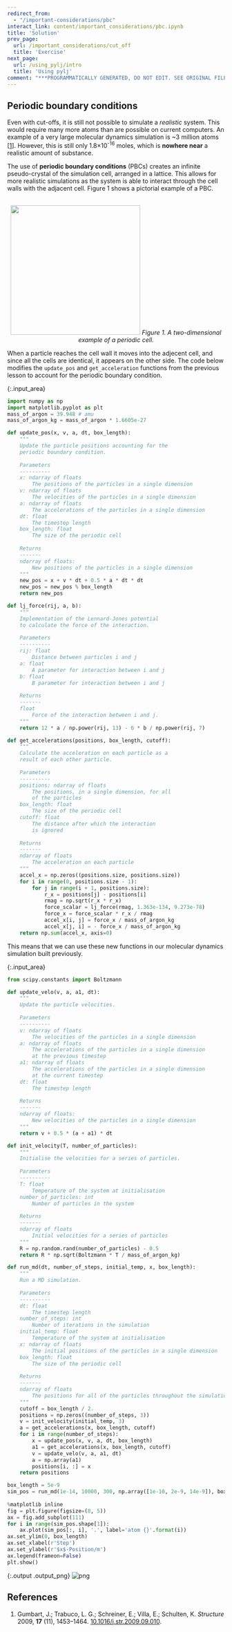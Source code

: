```yaml
---
redirect_from:
  - "/important-considerations/pbc"
interact_link: content/important_considerations/pbc.ipynb
title: 'Solution'
prev_page:
  url: /important_considerations/cut_off
  title: 'Exercise'
next_page:
  url: /using_pylj/intro
  title: 'Using pylj'
comment: "***PROGRAMMATICALLY GENERATED, DO NOT EDIT. SEE ORIGINAL FILES IN /content***"
---
```


## Periodic boundary conditions

Even with cut-offs, it is still not possible to simulate a *realistic* system. 
This would require many more atoms than are possible on current computers.
An example of a very large molecular dynamics simulation is ~3 million atoms [[1](#references)]. 
However, this is still only 1.8×10<sup>-16</sup> moles, which is **nowhere near** a realistic amount of substance.

The use of **periodic boundary conditions** (PBCs) creates an infinite pseudo-crystal of the simulation cell, arranged in a lattice. 
This allows for more realistic simulations as the system is able to interact through the cell walls with the adjacent cell. 
Figure 1 shows a pictorial example of a PBC. 

<center>
    <br>
    <img src="../images/pbc.png" width="300px">
    <i>Figure 1. A two-dimensional example of a periodic cell.</i>
    <br>
</center>

When a particle reaches the cell wall it moves into the adjecent cell, and since all the cells are identical, it appears on the other side. 
The code below modifies the `update_pos` and `get_acceleration` functions from the previous lesson to account for the periodic boundary condition.



{:.input_area}
```python
import numpy as np
import matplotlib.pyplot as plt
mass_of_argon = 39.948 # amu
mass_of_argon_kg = mass_of_argon * 1.6605e-27

def update_pos(x, v, a, dt, box_length):
    """
    Update the particle positions accounting for the 
    periodic boundary condition.
    
    Parameters
    ----------
    x: ndarray of floats
        The positions of the particles in a single dimension
    v: ndarray of floats
        The velocities of the particles in a single dimension
    a: ndarray of floats
        The accelerations of the particles in a single dimension
    dt: float
        The timestep length
    box_length: float 
        The size of the periodic cell
    
    Returns
    -------
    ndarray of floats:
        New positions of the particles in a single dimension
    """
    new_pos = x + v * dt + 0.5 * a * dt * dt
    new_pos = new_pos % box_length
    return new_pos

def lj_force(rij, a, b):
    """
    Implementation of the Lennard-Jones potential 
    to calculate the force of the interaction.
    
    Parameters
    ----------
    rij: float
        Distance between particles i and j
    a: float 
        A parameter for interaction between i and j
    b: float 
        B parameter for interaction between i and j
    
    Returns
    -------
    float
        Force of the interaction between i and j.
    """
    return 12 * a / np.power(rij, 13) - 6 * b / np.power(rij, 7)

def get_accelerations(positions, box_length, cutoff):
    """
    Calculate the acceleration on each particle as a 
    result of each other particle. 
    
    Parameters
    ----------
    positions: ndarray of floats
        The positions, in a single dimension, for all
        of the particles
    box_length: float 
        The size of the periodic cell
    cutoff: float
        The distance after which the interaction 
        is ignored
        
    Returns
    -------
    ndarray of floats
        The acceleration on each particle
    """
    accel_x = np.zeros((positions.size, positions.size))
    for i in range(0, positions.size - 1):
        for j in range(i + 1, positions.size):
            r_x = positions[j] - positions[i]
            rmag = np.sqrt(r_x * r_x)
            force_scalar = lj_force(rmag, 1.363e-134, 9.273e-78)
            force_x = force_scalar * r_x / rmag
            accel_x[i, j] = force_x / mass_of_argon_kg
            accel_x[j, i] = - force_x / mass_of_argon_kg
    return np.sum(accel_x, axis=0)
```


This means that we can use these new functions in our molecular dynamics simulation built previously. 



{:.input_area}
```python
from scipy.constants import Boltzmann

def update_velo(v, a, a1, dt):
    """
    Update the particle velocities.
    
    Parameters
    ----------
    v: ndarray of floats
        The velocities of the particles in a single dimension
    a: ndarray of floats
        The accelerations of the particles in a single dimension 
        at the previous timestep
    a1: ndarray of floats
        The accelerations of the particles in a single dimension
        at the current timestep
    dt: float
        The timestep length
    
    Returns
    -------
    ndarray of floats:
        New velocities of the particles in a single dimension
    """
    return v + 0.5 * (a + a1) * dt

def init_velocity(T, number_of_particles):
    """
    Initialise the velocities for a series of particles.
    
    Parameters
    ----------
    T: float
        Temperature of the system at initialisation
    number_of_particles: int
        Number of particles in the system
    
    Returns
    -------
    ndarray of floats
        Initial velocities for a series of particles
    """
    R = np.random.rand(number_of_particles) - 0.5
    return R * np.sqrt(Boltzmann * T / mass_of_argon_kg)

def run_md(dt, number_of_steps, initial_temp, x, box_length):
    """
    Run a MD simulation.
    
    Parameters
    ----------
    dt: float
        The timestep length
    number_of_steps: int
        Number of iterations in the simulation
    initial_temp: float
        Temperature of the system at initialisation
    x: ndarray of floats
        The initial positions of the particles in a single dimension
    box_length: float 
        The size of the periodic cell
        
    Returns
    -------
    ndarray of floats
        The positions for all of the particles throughout the simulation
    """
    cutoff = box_length / 2.
    positions = np.zeros((number_of_steps, 3))
    v = init_velocity(initial_temp, 3)
    a = get_accelerations(x, box_length, cutoff)
    for i in range(number_of_steps):
        x = update_pos(x, v, a, dt, box_length)
        a1 = get_accelerations(x, box_length, cutoff)
        v = update_velo(v, a, a1, dt)
        a = np.array(a1)
        positions[i, :] = x
    return positions

box_length = 5e-9
sim_pos = run_md(1e-14, 10000, 300, np.array([1e-10, 2e-9, 14e-9]), box_length)
    
%matplotlib inline
fig = plt.figure(figsize=(8, 5))
ax = fig.add_subplot(111)
for i in range(sim_pos.shape[1]):
    ax.plot(sim_pos[:, i], '.', label='atom {}'.format(i))
ax.set_ylim(0, box_length)
ax.set_xlabel(r'Step')
ax.set_ylabel(r'$x$-Position/m')
ax.legend(frameon=False)
plt.show()
```



{:.output .output_png}
![png](../images/important_considerations/pbc_5_0.png)



## References

1. Gumbart, J.; Trabuco, L. G.; Schreiner, E.; Villa, E.; Schulten, K. *Structure* 2009, **17** (11), 1453–1464. [10.1016/j.str.2009.09.010](https://doi.org/10.1016/j.str.2009.09.010).
